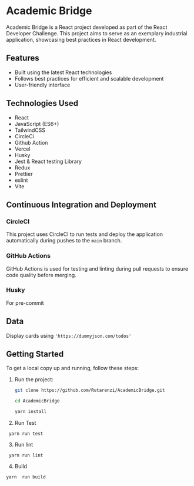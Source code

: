 # Academic Bridge

Academic Bridge is a React project developed as part of the React Developer Challenge. This project aims to serve as an exemplary industrial application, showcasing best practices in React development.

## Features

- Built using the latest React technologies
- Follows best practices for efficient and scalable development
- User-friendly interface

## Technologies Used

- React
- JavaScript (ES6+)
- TailwindCSS
- CircleCi
- Github Action
- Vercel 
- Husky 
- Jest & React testing Library
- Redux
- Prettier
- eslint 
- Vite

## Continuous Integration and Deployment

### CircleCI

This project uses CircleCI to run tests and deploy the application automatically during pushes to the `main` branch. 

### GitHub Actions

GitHub Actions is used for testing and linting during pull requests to ensure code quality before merging. 

### Husky

For pre-commit

## Data 
Display cards using ``` 'https://dummyjson.com/todos' ```

## Getting Started

To get a local copy up and running, follow these steps:

1. Run the project:
   ```bash
   git clone https://github.com/Rutarenzi/AcademicBridge.git

   cd AcademicBridge
   
   yarn install 
   ```
2. Run Test 
```
 yarn run test 
```
3. Run lint
```
 yarn run lint

```
4.  Build 

```
yarn  run build 
```
